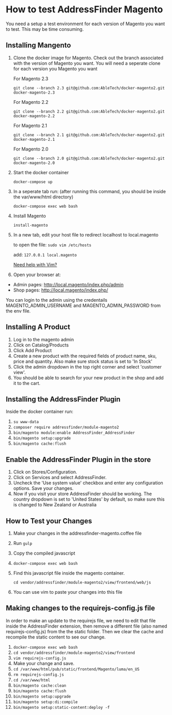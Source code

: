 # How to test AddressFinder Magento
You need a setup a test environment for each version of Magento you want to test. This may be time consuming.

## Installing Mangento

1. Clone the docker image for Magento. Check out the branch associated with the version of Magento you want. You will need a seperate clone
   for each version you Magento you want

   For Magento 2.3

   `git clone --branch 2.3 git@github.com:AbleTech/docker-magento2.git docker-magento-2.3`

      For Magento 2.2

   `git clone --branch 2.2 git@github.com:AbleTech/docker-magento2.git docker-magento-2.2`

      For Magento 2.1

   `git clone --branch 2.1 git@github.com:AbleTech/docker-magento2.git docker-magento-2.1`

      For Magento 2.0

   `git clone --branch 2.0 git@github.com:AbleTech/docker-magento2.git docker-magento-2.0`

2. Start the docker container

    `docker-compose up`

3. In a seperate tab run: (after running this command, you should be inside the var/www/html directory)

    `docker-compose exec web bash`

4.  Install Magento

    `install-magento`


5. In a new tab, edit your host file to redirect localhost to local.magento
   
   to open the file: `sudo vim /etc/hosts`
   
   add: `127.0.0.1 local.magento`

   [Need help with Vim?](https://sites.google.com/a/abletech.co.nz/wiki/technology-tips/beginners-guide-to-vim)


8. Open your browser at:

  * Admin pages: http://local.magento/index.php/admin
  * Shop pages: http://local.magento/index.php/

  You can login to the admin using the credentails MAGENTO_ADMIN_USERNAME and MAGENTO_ADMIN_PASSWORD from the env file.


## Installing A Product

1. Log in to the magento admin
2. Click on Catalog/Products
3. Click Add Product
4. Create a new product with the required fields of product name, sku, price and quantity. Also make sure stock status is set to 'In Stock'
5. Click the admin dropdown in the top right corner and select 'customer view'.
6. You should be able to search for your new product in the shop and add it to the cart.


## Installing the AddressFinder Plugin

Inside the docker container run:
1. `su www-data`
2. `composer require addressfinder/module-magento2`
3. `bin/magento module:enable AddressFinder_AddressFinder`
4. `bin/magento setup:upgrade`
5. `bin/magento cache:flush`

## Enable the AddressFinder Plugin in the store

1. Click on Stores/Configuration.
2. Click on Services and select AddressFinder.
3. Uncheck the 'Use system value' checkbox and enter any configuration options. Save your changes.
3. Now if you visit your store AddressFinder should be working. The country dropdown is set to 'United States' by default, so make sure this is changed to New Zealand or Australia

## How to Test your Changes
1. Make your changes in the addressfinder-magento.coffee file
2. Run `gulp`
3. Copy the compiled javascript
3.  `docker-compose exec web bash`
4. Find this javascript file inside the magento container.

   `cd vendor/addressfinder/module-magento2/view/frontend/web/js`

5. You can use vim to paste your changes into this file

## Making changes to the requirejs-config.js file
In order to make an update to the requirejs file, we need to edit that file inside the AddressFinder extension, then remove a different
file (also named requirejs-config.js) from the the static folder. Then we clear the cache and recompile the static content to see our change.

1. `docker-compose exec web bash`
2. `cd vendor/addressfinder/module-magento2/view/frontend`
3. `vim requirejs-config.js`
4. Make your change and save.
5. `cd /var/www/html/pub/static/frontend/Magento/luma/en_US`
6. `rm requirejs-config.js`
7. `cd /var/www/html`
8. `bin/magento cache:clean`
9. `bin/magento cache:flush`
10. `bin/magento setup:upgrade`
11. `bin/magento setup:di:compile`
12. `bin/magento setup:static-content:deploy -f`




